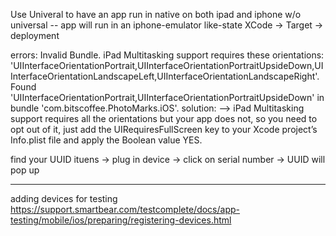 Use Univeral to have an app run in native on both ipad and iphone
w/o universal -- app will run in an iphone-emulator like-state
XCode -> Target -> deployment


errors: 
Invalid Bundle. iPad Multitasking support requires these orientations: 'UIInterfaceOrientationPortrait,UIInterfaceOrientationPortraitUpsideDown,UIInterfaceOrientationLandscapeLeft,UIInterfaceOrientationLandscapeRight'. Found 'UIInterfaceOrientationPortrait,UIInterfaceOrientationPortraitUpsideDown' in bundle 'com.bitscoffee.PhotoMarks.iOS'.
solution: --> iPad Multitasking support requires all the orientations but your app does not, so you need to opt out of it, just add the UIRequiresFullScreen key to your Xcode project’s Info.plist file and apply the Boolean value YES.

find your UUID
ituens -> plug in device -> click on serial number -> UUID will pop up


---
adding devices for testing
https://support.smartbear.com/testcomplete/docs/app-testing/mobile/ios/preparing/registering-devices.html

